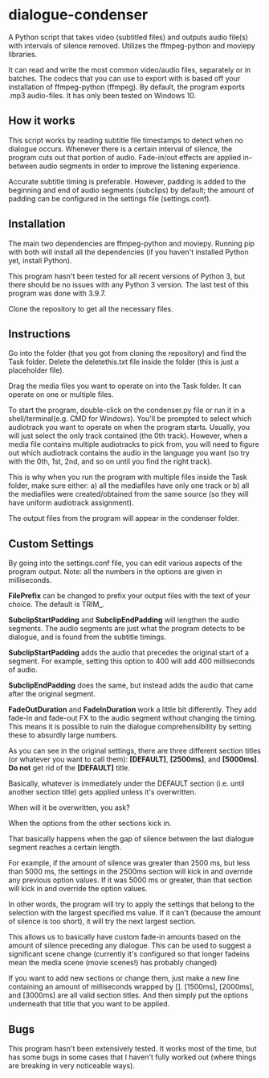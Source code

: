 # dialogue-condenser
A Python script that takes video (subtitled files) and outputs audio file(s) with intervals of silence removed. Utilizes the ffmpeg-python and moviepy libraries.

It can read and write the most common video/audio files, separately or in batches. The codecs that you can use to export with is based off your installation of ffmpeg-python (ffmpeg). By default, the program exports .mp3 audio-files. It has only been tested on Windows 10.

## How it works
This script works by reading subtitle file timestamps to detect when no dialogue occurs. Whenever there is a certain interval of silence, the program cuts out that portion of audio. Fade-in/out effects are applied in-between audio segments in order to improve the listening experience.

Accurate subtitle timing is preferable. However, padding is added to the beginning and end of audio segments (subclips) by default; the amount of padding can be configured in the settings file (settings.conf).

## Installation
The main two dependencies are ffmpeg-python and moviepy. Running pip with both will install all the dependencies (if you haven't installed Python yet, install Python). 

This program hasn't been tested for all recent versions of Python 3, but there should be no issues with any Python 3 version. The last test of this program was done with 3.9.7.

Clone the repository to get all the necessary files.

## Instructions

Go into the folder (that you got from cloning the repository) and find the Task folder. Delete the deletethis.txt file inside the folder (this is just a placeholder file).

Drag the media files you want to operate on into the Task folder. It can operate on one or multiple files. 

To start the program, double-click on the condenser.py file or run it in a shell/terminal(e.g. CMD for Windows). You'll be prompted to select which audiotrack you want to operate on when the program starts. Usually, you will just select the only track contained (the 0th track). However, when a media file contains multiple audiotracks to pick from, you will need to figure out which audiotrack contains the audio in the language you want (so try with the 0th, 1st, 2nd, and so on until you find the right track).

This is why when you run the program with multiple files inside the Task folder, make sure either: a) all the mediafiles have only one track or b) all the mediafiles were created/obtained from the same source (so they will have uniform audiotrack assignment).

The output files from the program will appear in the condenser folder.

## Custom Settings

By going into the settings.conf file, you can edit various aspects of the program output. Note: all the numbers in the options are given in milliseconds.

**FilePrefix** can be changed to prefix your output files with the text of your choice. The default is TRIM_.

**SubclipStartPadding** and **SubclipEndPadding** will lengthen the audio segments. The audio segments are just what the program detects to be dialogue, and is found from the subtitle timings.

**SubclipStartPadding** adds the audio that precedes the original start of a segment. For example, setting this option to 400 will add 400 milliseconds of audio.

**SubclipEndPadding** does the same, but instead adds the audio that came after the original segment.

**FadeOutDuration** and **FadeInDuration** work a little bit differently. They add fade-in and fade-out FX to the audio segment without changing the timing. This means it is possible to ruin the dialogue comprehensibility by setting these to absurdly large numbers.

As you can see in the original settings, there are three different section titles (or whatever you want to call them): **[DEFAULT]**, **[2500ms]**, and **[5000ms]**. **Do not** get rid of the **[DEFAULT]** title. 

Basically, whatever is immediately under the DEFAULT section (i.e. until another section title) gets applied unless it's overwritten.

When will it be overwritten, you ask?

When the options from the other sections kick in. 

That basically happens when the gap of silence between the last dialogue segment reaches a certain length.

For example, if the amount of silence was greater than 2500 ms, but less than 5000 ms, the settings in the 2500ms section will kick in and override any previous option values. If it was 5000 ms or greater, than that section will kick in and override the option values.

In other words, the program will try to apply the settings that belong to the selection with the largest specified ms value. If it can't (because the amount of silence is too short), it will try the next largest section.

This allows us to basically have custom fade-in amounts based on the amount of silence preceding any dialogue. This can be used to suggest a significant scene change (currently it's configured so that longer fadeins mean the media scene (movie scenes!) has probably changed)

If you want to add new sections or change them, just make a new line containing an amount of milliseconds  wrapped by []. [1500ms], [2000ms], and [3000ms] are all valid section titles. And then simply put the options underneath that title that you want to be applied.

## Bugs

This program hasn't been extensively tested. It works most of the time, but has some bugs in some cases that I haven't fully worked out (where things are breaking in very noticeable ways).








